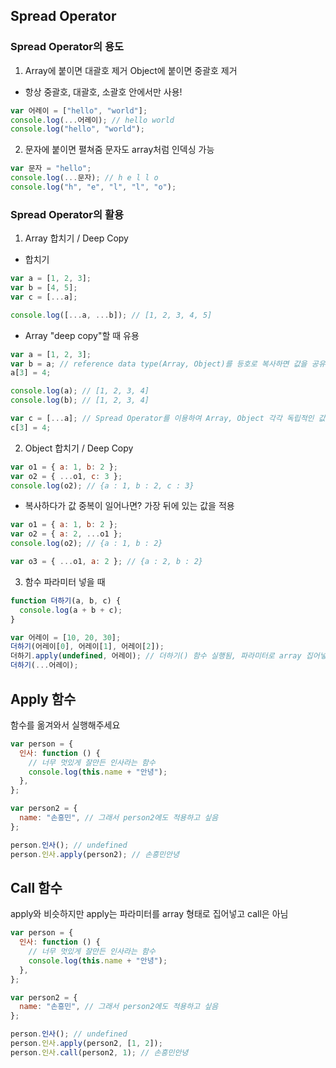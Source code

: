 ## Spread Operator

### Spread Operator의 용도

1. Array에 붙이면 대괄호 제거
   Object에 붙이면 중괄호 제거

- 항상 중괄호, 대괄호, 소괄호 안에서만 사용!

```javascript
var 어레이 = ["hello", "world"];
console.log(...어레이); // hello world
console.log("hello", "world");
```

2. 문자에 붙이면 펼쳐줌
   문자도 array처럼 인덱싱 가능

```javascript
var 문자 = "hello";
console.log(...문자); // h e l l o
console.log("h", "e", "l", "l", "o");
```

### Spread Operator의 활용

1. Array 합치기 / Deep Copy

- 합치기

```javascript
var a = [1, 2, 3];
var b = [4, 5];
var c = [...a];

console.log([...a, ...b]); // [1, 2, 3, 4, 5]
```

- Array "deep copy"할 때 유용

```javascript
var a = [1, 2, 3];
var b = a; // reference data type(Array, Object)를 등호로 복사하면 값을 공유
a[3] = 4;

console.log(a); // [1, 2, 3, 4]
console.log(b); // [1, 2, 3, 4]

var c = [...a]; // Spread Operator를 이용하여 Array, Object 각각 독립적인 값을 가지도록 복사
c[3] = 4;
```

2. Object 합치기 / Deep Copy

```javascript
var o1 = { a: 1, b: 2 };
var o2 = { ...o1, c: 3 };
console.log(o2); // {a : 1, b : 2, c : 3}
```

- 복사하다가 값 중복이 일어나면?
  가장 뒤에 있는 값을 적용

```javascript
var o1 = { a: 1, b: 2 };
var o2 = { a: 2, ...o1 };
console.log(o2); // {a : 1, b : 2}

var o3 = { ...o1, a: 2 }; // {a : 2, b : 2}
```

3. 함수 파라미터 넣을 때

```javascript
function 더하기(a, b, c) {
  console.log(a + b + c);
}

var 어레이 = [10, 20, 30];
더하기(어레이[0], 어레이[1], 어레이[2]);
더하기.apply(undefined, 어레이); // 더하기() 함수 실행됨, 파라미터로 array 집어넣기 가능
더하기(...어레이);
```

## Apply 함수

함수를 옮겨와서 실행해주세요

```javascript
var person = {
  인사: function () {
    // 너무 멋있게 잘만든 인사라는 함수
    console.log(this.name + "안녕");
  },
};

var person2 = {
  name: "손흥민", // 그래서 person2에도 적용하고 싶음
};

person.인사(); // undefined
person.인사.apply(person2); // 손흥민안녕
```

## Call 함수

apply와 비슷하지만 apply는 파라미터를 array 형태로 집어넣고 call은 아님

```javascript
var person = {
  인사: function () {
    // 너무 멋있게 잘만든 인사라는 함수
    console.log(this.name + "안녕");
  },
};

var person2 = {
  name: "손흥민", // 그래서 person2에도 적용하고 싶음
};

person.인사(); // undefined
person.인사.apply(person2, [1, 2]);
person.인사.call(person2, 1); // 손흥민안녕
```
